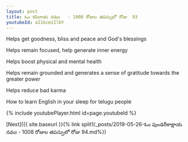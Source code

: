 ```yaml
---
layout: post
title: ఓం కపిలాయ నమః   - 1008 రోజుల తపస్సులో రోజు  93
youtubeId: aI1kcm1IlbY
---
```

 
 
Helps get goodness, bliss and peace and God's blessings
 
Helps remain focused, help generate inner energy 
 
Helps boost physical and mental health 
 
Helps remain grounded and generates a sense of gratitude towards the greater power 
 
Helps reduce bad karma
 
How to learn English in your sleep for telugu people
 
 
 
 


{% include youtubePlayer.html id=page.youtubeId %}
 
[Next]({{ site.baseurl }}{% link split1/_posts/2019-05-26-ఓం పుండరీకాక్షాయ నమః   - 1008 రోజుల తపస్సులో రోజు  94.md%})
 
